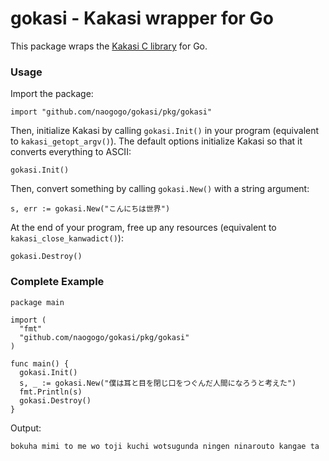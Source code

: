 # gokasi - Kakasi wrapper for Go

This package wraps the [Kakasi C library](http://kakasi.namazu.org/index.html.en) for Go.

### Usage
Import the package:
```
import "github.com/naogogo/gokasi/pkg/gokasi"
```
Then, initialize Kakasi by calling `gokasi.Init()` in your program (equivalent to `kakasi_getopt_argv()`). The default options initialize Kakasi so that it converts everything to ASCII:
```
gokasi.Init()
```
Then, convert something by calling `gokasi.New()` with a string argument:
```
s, err := gokasi.New("こんにちは世界")
```
At the end of your program, free up any resources (equivalent to `kakasi_close_kanwadict()`):
```
gokasi.Destroy()
```
### Complete Example
```
package main

import (
  "fmt"
  "github.com/naogogo/gokasi/pkg/gokasi"
)

func main() {
  gokasi.Init()
  s, _ := gokasi.New("僕は耳と目を閉じ口をつぐんだ人間になろうと考えた")
  fmt.Println(s)
  gokasi.Destroy()
}
```
Output:
```
bokuha mimi to me wo toji kuchi wotsugunda ningen ninarouto kangae ta
```
